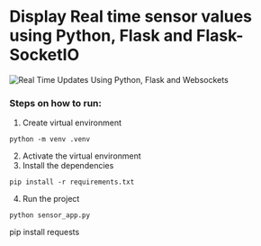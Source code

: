 
# Display Real time sensor values using Python, Flask and Flask-SocketIO  


![Real Time Updates Using Python, Flask and Websockets](https://user-images.githubusercontent.com/69466026/190352777-6abb0c96-8ecb-4e04-b817-ce27dabd66cf.PNG)

### Steps on how to run:

1.  Create virtual environment
```
python -m venv .venv
```

2.  Activate the virtual environment
3.  Install the dependencies
```
pip install -r requirements.txt
```
4.  Run the project
```
python sensor_app.py
```


pip install requests
